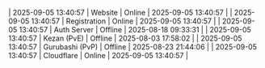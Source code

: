 | 2025-09-05 13:40:57 | Website | Online | 2025-09-05 13:40:57 |
| 2025-09-05 13:40:57 | Registration | Online | 2025-09-05 13:40:57 |
| 2025-09-05 13:40:57 | Auth Server | Offline | 2025-08-18 09:33:31 |
| 2025-09-05 13:40:57 | Kezan (PvE) | Offline | 2025-08-03 17:58:02 |
| 2025-09-05 13:40:57 | Gurubashi (PvP) | Offline | 2025-08-23 21:44:06 |
| 2025-09-05 13:40:57 | Cloudflare | Online | 2025-09-05 13:40:57 |
